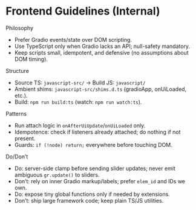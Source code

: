 Frontend Guidelines (Internal)
==============================

Philosophy
- Prefer Gradio events/state over DOM scripting.
- Use TypeScript only when Gradio lacks an API; null-safety mandatory.
- Keep scripts small, idempotent, and defensive (no assumptions about DOM timing).

Structure
- Source TS: `javascript-src/` → Build JS: `javascript/`
- Ambient shims: `javascript-src/shims.d.ts` (gradioApp, onUiLoaded, etc.).
- Build: `npm run build:ts` (watch: `npm run watch:ts`).

Patterns
- Run attach logic in `onAfterUiUpdate`/`onUiLoaded` only.
- Idempotence: check if listeners already attached; do nothing if not present.
- Guards: `if (!node) return;` everywhere before touching DOM.

Do/Don’t
- Do: server-side clamp before sending slider updates; never emit ambiguous `gr.update()` to sliders.
- Don’t: rely on inner Gradio markup/labels; prefer `elem_id` and IDs we own.
- Do: expose tiny global functions only if needed by extensions.
- Don’t: ship large framework code; keep plain TS/JS utilities.

